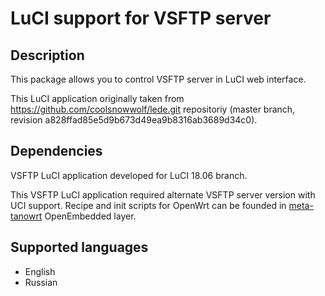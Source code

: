 # LuCI support for VSFTP server

## Description
This package allows you to control VSFTP server in LuCI web interface.

This LuCI application originally taken from https://github.com/coolsnowwolf/lede.git
repositoriy (master branch, revision a828ffad85e5d9b673d49ea9b8316ab3689d34c0).

## Dependencies
VSFTP LuCI application developed for LuCI 18.06 branch.

This VSFTP LuCI application required alternate VSFTP server version with
UCI support. Recipe and init scripts for OpenWrt can be founded
in [meta-tanowrt](https://github.com/tano-systems/meta-tanowrt.git) OpenEmbedded layer.

## Supported languages
- English
- Russian

